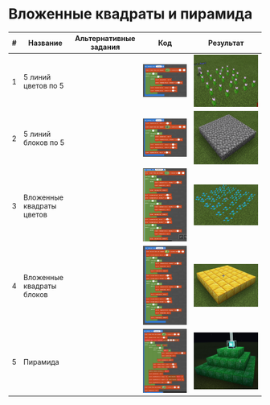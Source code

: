# Вложенные квадраты и пирамида
#|Название|Альтернативные задания|Код|Результат|
|---|---|---|---|---|
|1|5 линий цветов по 5||<a href = 'https://makecode.com/_DzHhfj4LJDmh'><img src = './img/flines.png'></a>|<img src = './img/flines_res.png'>|
|2|5 линий блоков по 5||<a href = 'https://makecode.com/_Rd75h0EykWyY'><img src = './img/blines.png'></a>|<img src = './img/blines_res.png'>|
|3|Вложенные квадраты цветов||<a href = 'https://makecode.com/_DzHhfj4LJDmh'><img src = './img/fsquarein.png'></a>|<img src = './img/fsquarein_res.png'>|
|4|Вложенные квадраты блоков||<a href = 'https://makecode.com/_Rd75h0EykWyY'><img src = './img/bsquarein.png'></a>|<img src = './img/bsquarein_res.png'>|
|5|Пирамида||<a href = 'https://makecode.com/_iLH4m1LsD7Jx'><img src = './img/pyramida.png'></a>|<img src = './img/pyramida_res.png'>|






